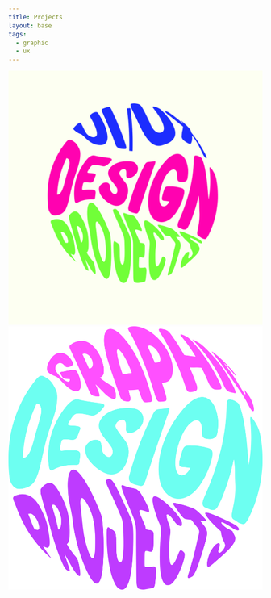 ```yaml
---
title: Projects
layout: base
tags:
  - graphic
  - ux
---
```

<div class="project-card">
  <div class="title-card"><a href="/_site/ux-ui.md"><img src="/_site/images/uxuicover.jpg" alt=""></a></div>
  <div class="title-card"><a href="/_site/graphic-design.md"><img src="/_site/images/graphicpagecover1.jpg" alt=""></a></div>
  </div>